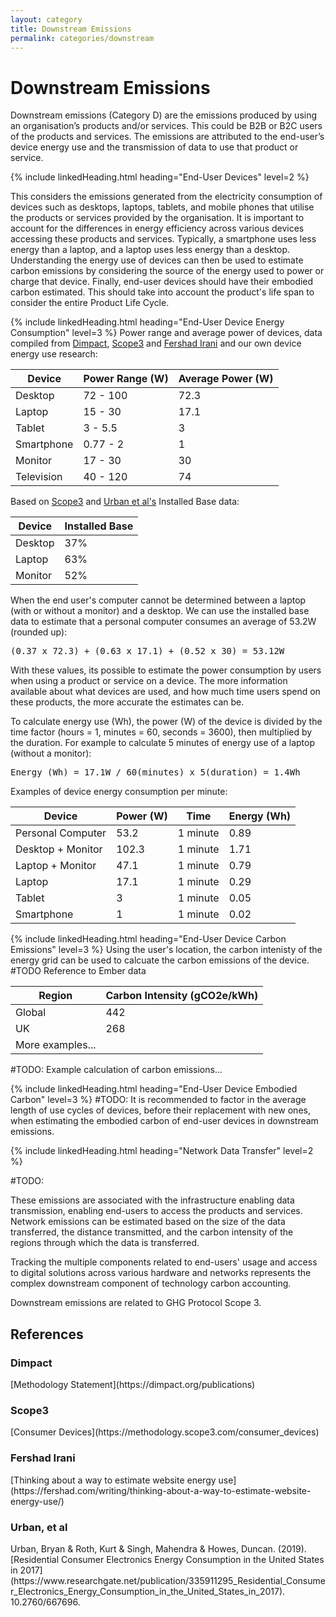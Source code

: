 ```yaml
---
layout: category
title: Downstream Emissions
permalink: categories/downstream
---
```


# Downstream Emissions

Downstream emissions (Category D) are the emissions produced by using an organisation’s products and/or services. This could be B2B or B2C users of the products and services. The emissions are attributed to the end-user’s device energy use and the transmission of data to use that product or service.

{% include linkedHeading.html heading="End-User Devices" level=2 %}

This considers the emissions generated from the electricity consumption of devices such as desktops, laptops, tablets, and mobile phones that utilise the products or services provided by the organisation. It is important to account for the differences in energy efficiency across various devices accessing these products and services. Typically, a smartphone uses less energy than a laptop, and a laptop uses less energy than a desktop. Understanding the energy use of devices can then be used to estimate carbon emissions by considering the source of the energy used to power or charge that device. Finally, end-user devices should have their embodied carbon estimated. This should take into account the product's life span to consider the entire Product Life Cycle.

{% include linkedHeading.html heading="End-User Device Energy Consumption" level=3 %}
Power range and average power of devices, data compiled from [Dimpact](#dimpact), [Scope3](#scope3) and [Fershad Irani](#fershad) and our own device energy use research:

| Device             | Power Range (W)    | Average Power (W)  |
| ------------------ | ------------------ | ------------------ |
| Desktop            | 72 - 100           | 72.3               |
| Laptop             | 15 - 30            | 17.1               |
| Tablet             | 3 - 5.5            | 3                  |
| Smartphone         | 0.77 - 2           | 1                  |
| Monitor            | 17 - 30            | 30                 |
| Television         | 40 - 120           | 74                 |

Based on [Scope3](#scope3) and [Urban et al's](#urban-et-al) Installed Base data:

| Device             | Installed Base     |
| ------------------ | ------------------ |
| Desktop            | 37%                |
| Laptop             | 63%                |
| Monitor            | 52%                |

When the end user's computer cannot be determined between a laptop (with or without a monitor) and a desktop. We can use the installed base data to estimate that a personal computer consumes an average of 53.2W (rounded up):

<pre>(0.37 x 72.3) + (0.63 x 17.1) + (0.52 x 30) = 53.12W</pre>

With these values, its possible to estimate the power consumption by users when using a product or service on a device. The more information available about what devices are used, and how much time users spend on these products, the more accurate the estimates can be. 

To calculate energy use (Wh), the power (W) of the device is divided by the time factor (hours = 1, minutes = 60, seconds = 3600), then multiplied by the duration. For example to calculate 5 minutes of energy use of a laptop (without a monitor):

<pre>Energy (Wh) = 17.1W / 60(minutes) x 5(duration) = 1.4Wh</pre>

Examples of device energy consumption per minute:

| Device             | Power (W)          | Time               | Energy (Wh)        |
| ------------------ | ------------------ | ------------------ | ------------------ |
| Personal Computer  | 53.2               | 1 minute           | 0.89               |
| Desktop + Monitor  | 102.3              | 1 minute           | 1.71               |
| Laptop + Monitor   | 47.1               | 1 minute           | 0.79               |
| Laptop             | 17.1               | 1 minute           | 0.29               |
| Tablet             | 3                  | 1 minute           | 0.05               |
| Smartphone         | 1                  | 1 minute           | 0.02               |


{% include linkedHeading.html heading="End-User Device Carbon Emissions" level=3 %}
Using the user's location, the carbon intenisty of the energy grid can be used to calcuate the carbon emissions of the device. #TODO Reference to Ember data

| Region             | Carbon Intensity (gCO2e/kWh)   |
| ------------------ | ------------------------------ |
| Global             | 442                            |
| UK                 | 268                            |
| More examples...   |                                |

#TODO: Example calculation of carbon emissions...

{% include linkedHeading.html heading="End-User Device Embodied Carbon" level=3 %}
#TODO:
It is recommended to factor in the average length of use cycles of devices, before their replacement with new ones, when estimating the embodied carbon of end-user devices in downstream emissions.


{% include linkedHeading.html heading="Network Data Transfer" level=2 %}

#TODO:

These emissions are associated with the infrastructure enabling data transmission, enabling end-users to access the products and services. Network emissions can be estimated based on the size of the data transferred, the distance transmitted, and the carbon intensity of the regions through which the data is transferred.

Tracking the multiple components related to end-users' usage and access to digital solutions across various hardware and networks represents the complex downstream component of technology carbon accounting.

Downstream emissions are related to GHG Protocol Scope 3.

## References

<h3 id="dimpact">Dimpact</h3>
[Methodology Statement](https://dimpact.org/publications)

<h3 id="scope3">Scope3</h3>
[Consumer Devices](https://methodology.scope3.com/consumer_devices)

<h3 id="fershad">Fershad Irani</h3>
[Thinking about a way to estimate website energy use](https://fershad.com/writing/thinking-about-a-way-to-estimate-website-energy-use/)

<h3 id="urban-et-al">Urban, et al</h3>
Urban, Bryan & Roth, Kurt & Singh, Mahendra & Howes, Duncan. (2019). [Residential Consumer Electronics Energy Consumption in the United States in 2017](https://www.researchgate.net/publication/335911295_Residential_Consumer_Electronics_Energy_Consumption_in_the_United_States_in_2017). 10.2760/667696. 